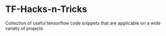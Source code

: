 # TF-Hacks-n-Tricks
Collection of useful tensorflow code snippets that are applicable on a wide variety of projects
